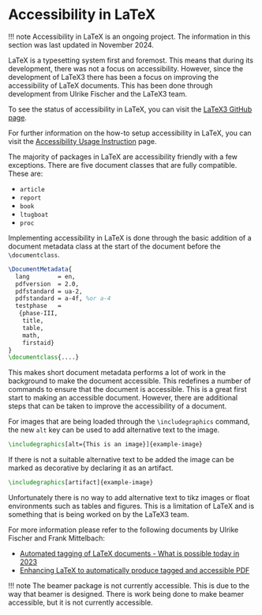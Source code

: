 # Accessibility in LaTeX

!!! note
    Accessibility in LaTeX is an ongoing project. The information in this section was last updated in November 2024.

LaTeX is a typesetting system first and foremost. This means that during its development, there was not a focus on 
accessibility. However, since the development of LaTeX3 there has been a focus on improving the accessibility of LaTeX
documents. This has been done through development from Ulrike Fischer and the LaTeX3 team.

To see the status of accessibility in LaTeX, you can visit the 
[LaTeX3 GitHub page](https://latex3.github.io/tagging-project/tagging-status/).

For further information on the how-to setup accessibility in LaTeX, you can visit the 
[Accessibility Usage Instruction](https://latex3.github.io/tagging-project/documentation/prototype-usage-instructions.html)
page.

The majority of packages in LaTeX are accessibility friendly with a few exceptions. There are five document classes that
are fully compatible. These are:

- `article`
- `report`
- `book`
- `ltugboat`
- `proc`

Implementing accessibility in LaTeX is done through the basic addition of a document metadata class at the start of the
document before the `\documentclass`.

```latex
\DocumentMetadata{
  lang        = en,
  pdfversion  = 2.0,
  pdfstandard = ua-2,
  pdfstandard = a-4f, %or a-4
  testphase   = 
   {phase-III,
    title,
    table,
    math,
    firstaid}  
}
\documentclass{....}
```

This makes short document metadata performs a lot of work in the background to make the document accessible. This
redefines a number of commands to ensure that the document is accessible. This is a great first start to making an
accessible document. However, there are additional steps that can be taken to improve the accessibility of a document.

For images that are being loaded through the `\includegraphics` command, the new `alt` key can be used to add 
alternative text to the image.

```latex
\includegraphics[alt={This is an image}]{example-image}
```

If there is not a suitable alternative text to be added the image can be marked as decorative by declaring it as an
artifact.

```latex
\includegraphics[artifact]{example-image}
```

Unfortunately there is no way to add alternative text to tikz images or float environments such as tables and figures.
This is a limitation of LaTeX and is something that is being worked on by the LaTeX3 team.

For more information please refer to the following documents by Ulrike Fischer and Frank Mittelbach:

- [Automated tagging of LaTeX documents - What is possible today in 2023](https://www.latex-project.org/publications/2023-UFi-FMi-TUG-tb137fischer-tagging23.pdf)
- [Enhancing LaTeX to automatically produce tagged and accessible PDF](https://www.latex-project.org/publications/2024-FMi-UFi-TUB-tb139mitt-deims24.pdf)



!!! note
    The beamer package is not currently accessible. This is due to the way that beamer is designed. There is work being
    done to make beamer accessible, but it is not currently accessible.
